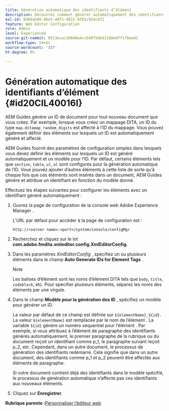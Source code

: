 ```yaml
---
title: Génération automatique des identifiants d’élément
description: Découvrez comment générer automatiquement des identifiants d’élément
exl-id: 8d09ab89-4be5-49f1-9831-9f01c92dc472
feature: Web Editor Configuration
role: Admin
level: Experienced
source-git-commit: 0513ecac38840a4cc649758bd1180edff1f8aed1
workflow-type: tm+mt
source-wordcount: '337'
ht-degree: 0%

---
```


# Génération automatique des identifiants d’élément {#id20CIL40016I}

AEM Guides génère un ID de document pour tout nouveau document que vous créez. Par exemple, lorsque vous créez un mappage DITA, un ID du type `map.ditamap_random_digits` est affecté à l’ID du mappage. Vous pouvez également définir des éléments sur lesquels un ID est automatiquement généré et affecté.

AEM Guides fournit des paramètres de configuration simples dans lesquels vous devez définir les éléments sur lesquels un ID est généré automatiquement et un modèle pour l’ID. Par défaut, certains éléments tels que `section`, `table`, `ul`, `ol` sont configurés pour la génération automatique de l’ID. Vous pouvez ajouter d’autres éléments à cette liste de sorte qu’à chaque fois que ces éléments sont insérés dans un document, AEM Guides génère et attribue un identifiant en fonction du modèle donné.

Effectuez les étapes suivantes pour configurer les éléments avec un identifiant généré automatiquement :

1. Ouvrez la page de configuration de la console web Adobe Experience Manager .

   L&#39;URL par défaut pour accéder à la page de configuration est :

   ```http
   http://<server name>:<port>/system/console/configMgr
   ```

1. Recherchez et cliquez sur le lot **com.adobe.fmdita.xmleditor.config.XmlEditorConfig**.

1. Dans les paramètres *XmlEditorConfig* , spécifiez un ou plusieurs éléments dans le champ **Auto Generate IDs for Element Tags** .

   >[!NOTE]
   >
   > Les balises d’élément sont les noms d’élément DITA tels que `body`, `title`, `codeblock`, etc. Pour spécifier plusieurs éléments, séparez les noms des éléments par une virgule.

1. Dans le champ **Modèle pour la génération des ID** , spécifiez un modèle pour générer un ID.

   La valeur par défaut de ce champ est définie sur `${elementName}_${id}`. La valeur `${elementName}` est remplacée par le nom de l’élément . La variable `${id}` génère un numéro séquentiel pour l’élément . Par exemple, si vous attribuez à l’élément de paragraphe des identifiants générés automatiquement, le premier paragraphe de la rubrique ou du document reçoit un identifiant comme p\_1, le paragraphe suivant reçoit p\_2, etc. Cependant, dans un autre document, le processus de génération des identifiants redémarre. Cela signifie que dans un autre document, des identifiants comme p\_1 et p\_2 peuvent être affectés aux éléments de paragraphe.

   Si votre document contient déjà des identifiants dans le modèle spécifié, le processus de génération automatique n’affecte pas ces identifiants aux nouveaux éléments.

1. Cliquez sur **Enregistrer**.


**Rubrique parente :**&#x200B;[ Personnaliser l’éditeur web](conf-web-editor.md)
